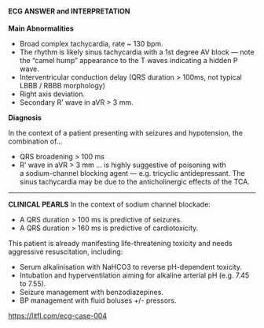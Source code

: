#### ECG ANSWER and INTERPRETATION

**Main Abnormalities**
* Broad complex tachycardia, rate ~ 130 bpm. 
* The rhythm is likely sinus tachycardia with a 1st degree AV block — note the “camel hump” appearance to the T waves indicating a hidden P wave.
* Interventricular conduction delay (QRS duration > 100ms, not typical LBBB / RBBB morphology) 
* Right axis deviation.
* Secondary R’ wave in aVR > 3 mm. 

**Diagnosis**

In the context of a patient presenting with seizures and hypotension, the combination of…
* QRS broadening > 100 ms 
* R’ wave in aVR > 3 mm 
… is highly suggestive of poisoning with a sodium-channel blocking agent — e.g. tricyclic antidepressant.
The sinus tachycardia may be due to the anticholinergic effects of the TCA.

---------------

**CLINICAL PEARLS**
In the context of sodium channel blockade:
* A QRS duration > 100 ms is predictive of seizures. 
* A QRS duration > 160 ms is predictive of cardiotoxicity. 

This patient is already manifesting life-threatening toxicity and needs aggressive resuscitation, including:
* Serum alkalinisation with NaHCO3 to reverse pH-dependent toxicity. 
* Intubation and hyperventilation aiming for alkaline arterial pH (e.g. 7.45 to 7.55). 
* Seizure management with benzodiazepines. 
* BP management with fluid boluses +/- pressors. 

<https://litfl.com/ecg-case-004>
